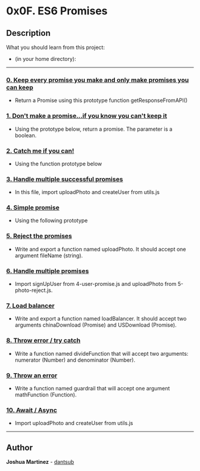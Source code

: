 # 0x0F. ES6 Promises

## Description

What you should learn from this project:

* (in your home directory):

---

### [0. Keep every promise you make and only make promises you can keep](./0-promise.js)

* Return a Promise using this prototype function getResponseFromAPI()

### [1. Don't make a promise...if you know you can't keep it](./1-promise.js)

* Using the prototype below, return a promise. The parameter is a boolean.

### [2. Catch me if you can!](./2-then.js)

* Using the function prototype below

### [3. Handle multiple successful promises](./3-all.js)

* In this file, import uploadPhoto and createUser from utils.js

### [4. Simple promise](./4-user-promise.js)

* Using the following prototype

### [5. Reject the promises](./5-photo-reject.js)

* Write and export a function named uploadPhoto. It should accept one argument fileName (string).

### [6. Handle multiple promises](./6-final-user.js)

* Import signUpUser from 4-user-promise.js and uploadPhoto from 5-photo-reject.js.

### [7. Load balancer](./7-load_balancer.js)

* Write and export a function named loadBalancer. It should accept two arguments chinaDownload (Promise) and USDownload (Promise).

### [8. Throw error / try catch](./8-try.js)

* Write a function named divideFunction that will accept two arguments: numerator (Number) and denominator (Number).

### [9. Throw an error](./9-try.js)

* Write a function named guardrail that will accept one argument mathFunction (Function).

### [10. Await / Async](./100-await.js)

* Import uploadPhoto and createUser from utils.js

---

## Author

**Joshua Martinez** - [dantsub](https://github.com/dantsub)
